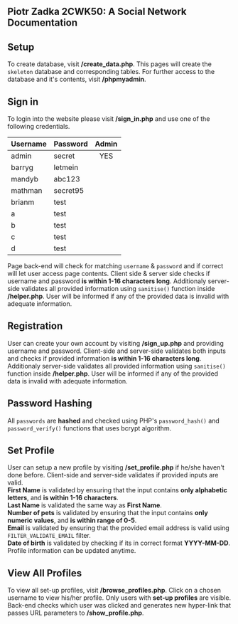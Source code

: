 ## Piotr Zadka 2CWK50: A Social Network Documentation

## Setup
To create database, visit **/create_data.php**. This pages will create the `skeleton` database and corresponding tables. For further access to the database and it's contents, visit **/phpmyadmin**.

## Sign in
To login into the website please visit **/sign_in.php** and use one of the following credentials.

| Username | Password | Admin |
|----------|----------|:-----:|
|admin     |secret    |  YES  |
|barryg    |letmein   |       |
|mandyb    |abc123    |       |
|mathman   |secret95  |       |
|brianm    |test      |       |
|a         |test      |       |
|b         |test      |       |
|c         |test      |       |
|d         |test      |       |

Page back-end will check for matching `username` & `password` and if correct will let user access page contents. 
Client side & server side checks if username and password **is within 1-16 characters long**. Additionaly server-side validates all provided information using `sanitise()` function inside **/helper.php**. User will be informed if any of the provided data is invalid with adequate information.

## Registration
User can create your own account by visiting **/sign_up.php** and providing username and password. Client-side and server-side validates both inputs and checks if provided information **is within 1-16 characters long**. Additionaly server-side validates all provided information using `sanitise()` function inside **/helper.php**. User will be informed if any of the provided data is invalid with adequate information.

## Password Hashing
All `passwords` are **hashed** and checked using PHP's `password_hash()` and `password_verify()` functions that uses bcrypt algorithm.

## Set Profile
User can setup a new profile by visiting **/set_profile.php** if he/she haven't done before. Client-side and server-side validates if provided inputs are valid.  
**First Name** is validated by ensuring that the input contains **only alphabetic letters**, and **is within 1-16 characters**.  
**Last Name** is validated the same way as **First Name**.  
**Number of pets** is validated by ensuring that the input contains **only numeric values**, and **is within range of 0-5**.  
**Email** is validated by ensuring that the provided email address is valid using `FILTER_VALIDATE_EMAIL` filter.  
**Date of birth** is validated by checking if its in correct format **YYYY-MM-DD**.  
Profile information can be updated anytime. 

## View All Profiles
To view all set-up profiles, visit **/browse_profiles.php**. Click on a chosen username to view his/her profile. Only users with **set-up profiles** are visible. Back-end checks which user was clicked and generates new hyper-link that passes URL parameters to **/show_profile.php**.





